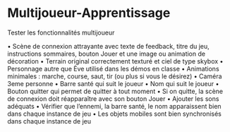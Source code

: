 # Multijoueur-Apprentissage
Tester les fonctionnalités multijoueur

•	Scène de connexion attrayante avec texte de feedback, titre du jeu, instructions sommaires, bouton Jouer et une image ou animation de décoration
•	Terrain original correctement texturé et ciel de type skybox
•	Personnage autre que Ève utilisé dans les démos en classe
•	Animations minimales : marche, course, saut, tir (ou plus si vous le désirez)
•	Caméra 3eme personne
•	Barre santé qui suit le joueur
•	Nom qui suit le joueur
•	Bouton quitter qui permet de quitter à tout moment
•	Si on quitte, la scène de connexion doit réapparaître avec son bouton Jouer
•	Ajouter les sons adéquats
•	Vérifier que l’ennemi, la barre santé, le nom apparaissent bien dans chaque instance de jeu
•	Les objets mobiles sont bien synchronisés dans chaque instance de jeu
